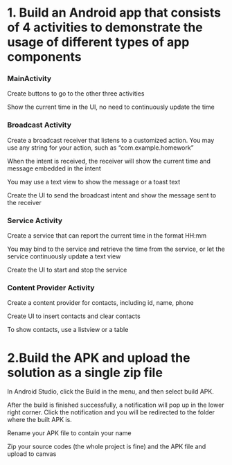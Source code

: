 # 1. Build an Android app that consists of 4 activities to demonstrate the usage of different types of app components

### MainActivity 
Create buttons to go to the other three activities

Show the current time in the UI, no need to continuously update the time


### Broadcast Activity
Create a broadcast receiver that listens to a customized action. You may use any string for your action, such as “com.example.homework”

When the intent is received, the receiver will show the current time and message embedded in the intent

You may use a text view to show the message or a toast text

Create the UI to send the broadcast intent and show the message sent to the receiver

### Service Activity
Create a service that can report the current time in the format HH:mm

You may bind to the service and retrieve the time from the service, or let the service continuously update a text view

Create the UI to start and stop the service

### Content Provider Activity 
Create a content provider for contacts, including id, name, phone

Create UI to insert contacts and clear contacts

To show contacts, use a listview or a table

# 2.Build the APK and upload the solution as a single zip file
In Android Studio, click the Build in the menu, and then select build APK.

After the build is finished successfully, a notification will pop up in the lower right corner. Click the notification and you will be redirected to the folder where the built APK is.

Rename your APK file to contain your name

Zip your source codes (the whole project is fine) and the APK file and upload to canvas
